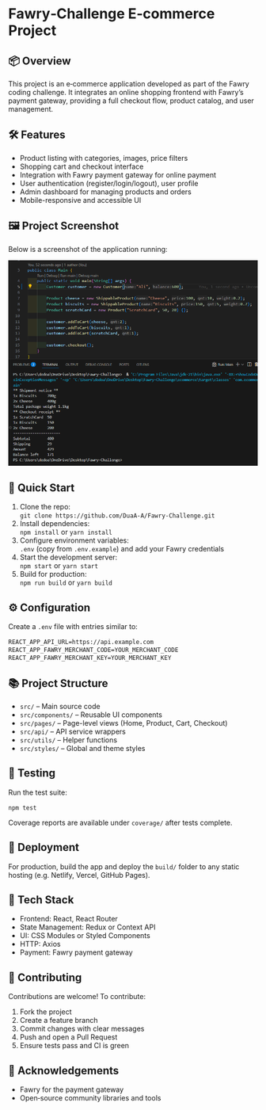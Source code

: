 <!DOCTYPE html>
<html lang="en">

<body>

  <h1>Fawry‑Challenge E‑commerce Project</h1>
  <h2>📦 Overview</h2>
  <p>This project is an e‑commerce application developed as part of the Fawry coding challenge. It integrates an online shopping frontend with Fawry’s payment gateway, providing a full checkout flow, product catalog, and user management.</p>

  <h2>🛠️ Features</h2>
  <ul>
    <li>Product listing with categories, images, price filters</li>
    <li>Shopping cart and checkout interface</li>
    <li>Integration with Fawry payment gateway for online payment</li>
    <li>User authentication (register/login/logout), user profile</li>
    <li>Admin dashboard for managing products and orders</li>
    <li>Mobile-responsive and accessible UI</li>
  </ul>

<h2>🖼️ Project Screenshot</h2>
<p>Below is a screenshot of the application running:</p>
<img src="image.png" alt="BookStore Java Application Running" width="700">

  <h2>🚀 Quick Start</h2>
  <ol>
    <li>Clone the repo:<br>
        <code>git clone https://github.com/DuaA-A/Fawry-Challenge.git</code></li>
    <li>Install dependencies:<br>
        <code>npm install</code> or <code>yarn install</code></li>
    <li>Configure environment variables:<br>
        <code>.env</code> (copy from <code>.env.example</code>) and add your Fawry credentials</li>
    <li>Start the development server:<br>
        <code>npm start</code> or <code>yarn start</code></li>
    <li>Build for production:<br>
        <code>npm run build</code> or <code>yarn build</code></li>
  </ol>

  <h2>⚙️ Configuration</h2>
  <p>Create a <code>.env</code> file with entries similar to:</p>
  <pre><code>REACT_APP_API_URL=https://api.example.com
REACT_APP_FAWRY_MERCHANT_CODE=YOUR_MERCHANT_CODE
REACT_APP_FAWRY_MERCHANT_KEY=YOUR_MERCHANT_KEY
</code></pre>

  <h2>📚 Project Structure</h2>
  <ul>
    <li><code>src/</code> – Main source code</li>
    <li><code>src/components/</code> – Reusable UI components</li>
    <li><code>src/pages/</code> – Page-level views (Home, Product, Cart, Checkout)</li>
    <li><code>src/api/</code> – API service wrappers</li>
    <li><code>src/utils/</code> – Helper functions</li>
    <li><code>src/styles/</code> – Global and theme styles</li>
  </ul>

  <h2>🧪 Testing</h2>
  <p>Run the test suite:</p>
  <pre><code>npm test</code></pre>
  <p>Coverage reports are available under <code>coverage/</code> after tests complete.</p>

  <h2>🚧 Deployment</h2>
  <p>For production, build the app and deploy the <code>build/</code> folder to any static hosting (e.g. Netlify, Vercel, GitHub Pages).</p>

  <h2>🔧 Tech Stack</h2>
  <ul>
    <li>Frontend: React, React Router</li>
    <li>State Management: Redux or Context API</li>
    <li>UI: CSS Modules or Styled Components</li>
    <li>HTTP: Axios</li>
    <li>Payment: Fawry payment gateway</li>
  </ul>

  <h2>👥 Contributing</h2>
  <p>Contributions are welcome! To contribute:</p>
  <ol>
    <li>Fork the project</li>
    <li>Create a feature branch</li>
    <li>Commit changes with clear messages</li>
    <li>Push and open a Pull Request</li>
    <li>Ensure tests pass and CI is green</li>
  </ol>
  
  <h2>🙏 Acknowledgements</h2>
  <ul>
    <li>Fawry for the payment gateway</li>
    <li>Open‑source community libraries and tools</li>
  </ul>

</body>
</html>
